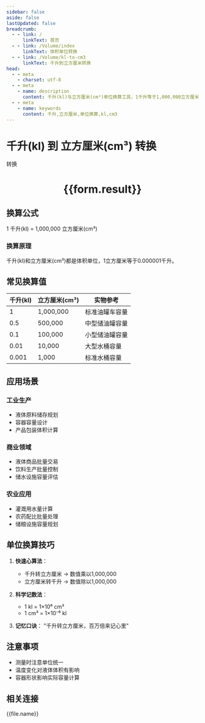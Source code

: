 ```yaml
---
sidebar: false
aside: false
lastUpdated: false
breadcrumb:
  - - link: /
      linkText: 首页
  - - link: /Volume/index
      linkText: 体积单位转换
  - - link: /Volume/kl-to-cm3
      linkText: 千升到立方厘米转换
head:
  - - meta
    - charset: utf-8
  - - meta
    - name: description
      content: 千升(kl)与立方厘米(cm³)单位换算工具，1千升等于1,000,000立方厘米。
  - - meta
    - name: keywords
      content: 千升,立方厘米,单位换算,kl,cm3
---
```


# 千升(kl) 到 立方厘米(cm³) 转换

<script setup>
import { onMounted, reactive, inject ,ref  } from 'vue'
import { NButton,NForm ,NFormItem,NInput,NInputNumber,NSelect,NCard,useMessage ,NGrid ,NGi } from 'naive-ui'
import { defineClientComponent } from 'vitepress'
import { Volume } from '../../files';

const convert = inject('convert')
const formRef = ref(null);
const rules = {
  number:{
    required: true,
    type: 'number',
    trigger: "blur"
  }
}
const form = reactive({
  number:null,
  result:'',
  title:'千升(kl)到立方厘米(cm³)换算'
})

const convertHandler = (e) => {
  e.preventDefault();
  formRef.value?.validate((errors)=>{
    if (!errors) {
      form.result = `${form.number} kl = ${convert(form.number).from('kl').to('cm3')} cm³`
    }
  })
}
</script>

<n-form size="large" :model="form" ref='formRef' :rules="rules">
  <n-form-item label="数值" path="number">
    <n-input-number size="large" style="width:100%" :min="0" v-model:value="form.number" placeholder="请输入千升数值" />
  </n-form-item>
  <n-form-item>
    <n-button type="primary" style="width:100%" @click="convertHandler">转换</n-button>
  </n-form-item>
</n-form>
<n-card embedded :bordered="false" hoverable>
  <div style="text-align:center">
    <h1>{{form.result}}</h1>
  </div>
</n-card>

## 换算公式
1 千升(kl) = 1,000,000 立方厘米(cm³)

### 换算原理
千升(kl)和立方厘米(cm³)都是体积单位，1立方厘米等于0.000001千升。

## 常见换算值
| 千升(kl) | 立方厘米(cm³) | 实物参考                 |
|---------|--------------|--------------------------|
| 1       | 1,000,000    | 标准油罐车容量            |
| 0.5     | 500,000      | 中型储油罐容量            |
| 0.1     | 100,000      | 小型储油罐容量            |
| 0.01    | 10,000       | 大型水桶容量              |
| 0.001   | 1,000        | 标准水桶容量              |

## 应用场景
### 工业生产
- 液体原料储存规划
- 容器容量设计
- 产品包装体积计算

### 商业领域
- 液体商品批量交易
- 饮料生产批量控制
- 储水设施容量评估

### 农业应用
- 灌溉用水量计算
- 农药配比批量处理
- 储粮设施容量规划

## 单位换算技巧
1. **快速心算法**：
   - 千升转立方厘米 → 数值乘以1,000,000
   - 立方厘米转千升 → 数值除以1,000,000

2. **科学记数法**：
   - 1 kl = 1×10⁶ cm³
   - 1 cm³ = 1×10⁻⁶ kl

3. **记忆口诀**：
   "千升转立方厘米，百万倍来记心里"

## 注意事项
- 测量时注意单位统一
- 温度变化对液体体积有影响
- 容器形状影响实际容量计算

## 相关连接
<n-grid x-gap="12" :cols="4">
  <n-gi v-for="(file, index) in Volume" :key="index">
    <n-button
      text
      tag="a"
      :href="file.path"
      type="primary"
    >
      {{file.name}}
    </n-button>
  </n-gi>
</n-grid>